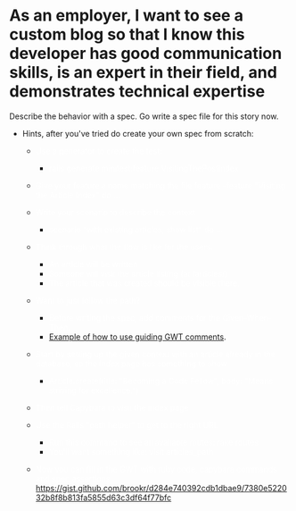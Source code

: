 # As an employer, I want to see a custom blog so that I know this developer has good communication skills, is an expert in their field, and demonstrates technical expertise

Describe the behavior with a spec. Go write a spec file for this story now.
- Hints, after you've tried do create your own spec from scratch:
  - <span style="color: white"> Use a generator to create the test:</span>
    - <span style="color: white">rails generate minitest:feature VisitingThePostIndex</span>
  - <span style="color: white">Give your feature a name matching the file
feature
    -feature "Visiting the Article Index" do ...</span>
  - <span style="color: white">Write your scenario to describe the context</span>
    - <span style="color: white">scenario "with existing articles, show list" do ...</span>

  - <span style="color: white">Think through what the flow is like for the users.</span>
    - <span style="color: white">An article will be written</span>
    - <span style="color: white">Someone will visit the article listing (at /articles/)</span>
    - <span style="color: white">The article that was created should be visible there.</span>
  - <span style="color: white">Want to just follow the path?</span>
    - <span style="color: white">Before writing the spec, add comments for the Given-When-Then.</span>
    - [Example of how to use guiding GWT comments](https://gist.github.com/brookr/d284e740392cdb1dbae9/5946dc80a6414d1c219a24a8c09e0ebfecdd1f30).

  - <span style="color: white">Start by setting up the given context with an article already in the database, so the index page has something to show</span>
    - <span style="color: white">Article.create(title: "Becoming a Code Fellow", body: "Means striving for excellence.")</span>

  - <span style="color: white">Then tell Capybara to visit the index page</span>
  - <span style="color: white">Use the Rails "path helper" to get to the right URL</span>
    - <span style="color: white">Run this command to see all available routes: rake routes
    - <span style="color: white">You'll want something like: visit articles_path</span>

  - <span style="color: white">Now you can fill in the GWT with ruby code, capybara commands and spec assertions: https://gist.github.com/brookr/d284e740392cdb1dbae9/7380e522032b8f8b813fa5855d63c3df64f77bfc</span>
